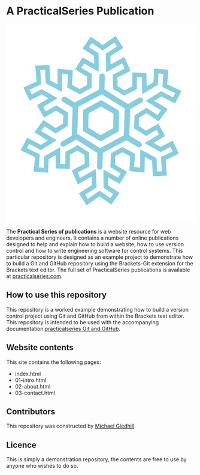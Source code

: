 # A PracticalSeries Publication
 
<p align="center">
    <img src="11-resources/02-images/snowflakes_PNG7593.png">
</p>
 
The **Practical Series of publications** is a website resource for web developers and engineers. It contains a number of online publications designed to help and explain how to build a website, how to use version control and how to write engineering software for control systems.
This particular repository is designed as an example project to demonstrate how to build a Git and GitHub repository using the Brackets-Git extension for the Brackets text editor.
The full set of PracticalSeries publications is available at [practicalseries.com](http://practicalseries.com "Practical Series Website").
 
## How to use this repository
This repository is a worked example demonstrating how to build a version control project using Git and GitHub from within the Brackets text editor.
This repository is intended to be used with the accompanying documentation [practicalseries Git and GitHub](http://practicalseries.com/0021-git-vcs/index.html "Practical Series - Git and GitHub").
 
## Website contents
This site contains the following pages:
* index.html
* 01-intro.html
* 02-about.html
* 03-contact.html

## Contributors
This repository was constructed by [Michael Gledhill](https://github.com/practicalseries-lab "Michael Gledhill").
 
## Licence
This is simply a demonstration repository, the contents are free to use by anyone who wishes to do so.
